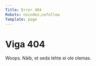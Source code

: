 ```yaml
---
Title: Error 404
Robots: noindex,nofollow
Template: page
---
```


Viga 404
=========

Woops. Näib, et seda lehte ei ole olemas.
